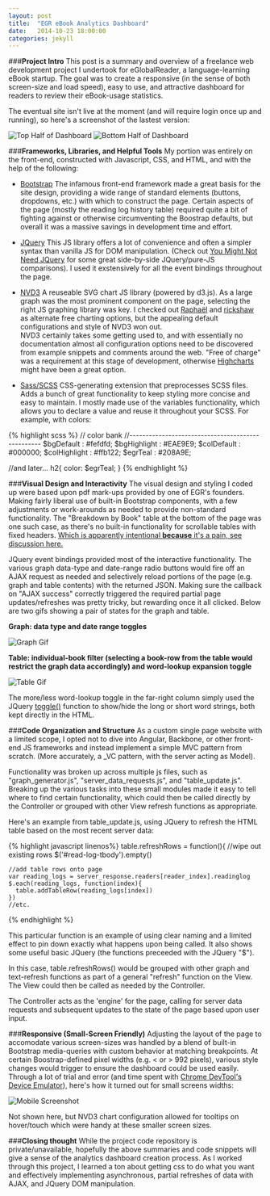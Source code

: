 ```yaml
---
layout: post
title:  "EGR eBook Analytics Dashboard"
date:   2014-10-23 18:00:00
categories: jekyll 
---
```

###**Project Intro**
This post is a summary and overview of a freelance web development project I undertook for eGlobalReader, a language-learning eBook startup.  The goal was to create a responsive (in the sense of both screen-size and load speed), easy to use, and attractive dashboard for readers to review their eBook-usage statistics.

The eventual site isn't live at the moment (and will require login once up and running), so here's a screenshot of the lastest version:

![Top Half of Dashboard](/blog/assets/posts/EGR-analytics-top-half.jpg)
![Bottom Half of Dashboard](/blog/assets/posts/EGR-analytics-bottom-half.jpg)

###**Frameworks, Libraries, and Helpful Tools**
My portion was entirely on the front-end, constructed with Javascript, CSS, and HTML, and with the help of the following:

* [Bootstrap](http://getbootstrap.com/) The infamous front-end framework made a great basis for the site design, providing a wide range of standard elements (buttons, dropdowns, etc.) with which to construct the page. Certain aspects of the page (mostly the reading log history table) required quite a bit of fighting against or otherwise circumventing the Boostrap defaults, but overall it was a massive savings in development time and effort.


* [JQuery](http://jquery.com/) This JS library offers a lot of convenience and often a simpler syntax than vanilla JS for DOM manipulation. (Check out [You Might Not Need JQuery](http://youmightnotneedjquery.com/) for some great side-by-side JQuery/pure-JS comparisons).  I used it exstensively for all the event bindings throughout the page.


* [NVD3](http://nvd3.org/) A reuseable SVG chart JS library (powered by d3.js).  As a large graph was the most prominent component on the page, selecting the right JS graphing library was key.  I checked out [Raphaël](http://raphaeljs.com/) and [rickshaw](http://code.shutterstock.com/rickshaw/) as alternate free charting options, but the appealing default configurations and style of NVD3 won out.  
NVD3 certainly takes some getting used to, and with essentially no documentation almost all configuration options need to be discovered from example snippets and comments around the web.  "Free of charge" was a requirement at this stage of development, otherwise [Highcharts](http://www.highcharts.com/) might have been a great option.

* [Sass/SCSS](http://sass-lang.com/) CSS-generating extension that preprocesses SCSS files.  Adds a bunch of great functionality to keep styling more concise and easy to maintain.  I mostly made use of the variables functionality, which allows you to declare a value and reuse it throughout your SCSS.  For example, with colors:  



{% highlight scss %}
// color bank
//--------------------------------------------------
  $bgDefault      : #fefdfd;
  $bgHighlight    : #EAE9E9;
  $colDefault     : #000000;
  $colHighlight   : #ffb122;
  $egrTeal        : #208A9E;
  
//and later...
h2{
color: $egrTeal;
}
{% endhighlight %}


###**Visual Design and Interactivity**
The visual design and styling I coded up were based upon pdf mark-ups provided by one of EGR's founders.  Making fairly liberal use of built-in Bootstrap components, with a few adjustments or work-arounds as needed to provide non-standard functionality.  The "Breakdown by Book" table at the bottom of the page was one such case, as there's no built-in functionality for scrollable tables with fixed headers.  [Which is apparently intentional __because__ it's a pain, see discussion here.](https://github.com/twbs/bootstrap/issues/12780)

JQuery event bindings provided most of the interactive functionality.  The various graph data-type and date-range radio buttons would fire off an AJAX request as needed and selectively reload portions of the page (e.g. graph and table contents) with the returned JSON.  Making sure the callback on "AJAX success" correctly triggered the required partial page updates/refreshes was pretty tricky, but rewarding once it all clicked.  Below are two gifs showing a pair of states for the graph and table.

**Graph: data type and date range toggles**

![Graph Gif](/blog/assets/posts/EGR-analytics-top-half.gif)

**Table: individual-book filter (selecting a book-row from the table would restrict the graph data accordingly) and word-lookup expansion toggle**

![Table Gif](/blog/assets/posts/EGR-analytics-bottom-half.gif)

The more/less word-lookup toggle in the far-right column simply used the JQuery [toggle()](http://api.jquery.com/toggle/) function to show/hide the long or short word strings, both kept directly in the HTML.

###**Code Organization and Structure**
As a custom single page website with a limited scope, I opted not to dive into Angular, Backbone, or other front-end JS frameworks and instead implement a simple MVC  pattern from scratch. (More accurately, a _VC pattern, with the server acting as Model). 

Functionality was broken up across multiple js files, such as "graph_generator.js", "server_data_requests.js", and "table_update.js".  Breaking up the various tasks into these small modules made it easy to tell where to find certain functionality, which could then be called directly by the Controller or grouped with other View refresh functions as appropriate.

Here's an example from table_update.js, using JQuery to refresh the HTML table based on the most recent server data:

{% highlight javascript linenos%}
table.refreshRows = function(){
    //wipe out existing rows
    $('#read-log-tbody').empty()
    
    //add table rows onto page
    var reading_logs = server_response.readers[reader_index].readinglog
    $.each(reading_logs, function(index){
      table.addTableRow(reading_logs[index])
    })
    //etc.
{% endhighlight %}

This particular function is an example of using clear naming and a limited effect to pin down exactly what happens upon being called.  It also shows some useful basic JQuery (the functions preceeded with the JQuery "$").

In this case, table.refreshRows() would be grouped with other graph and text-refresh functions as part of a general "refresh" function on the View.  The View could then be called as needed by the Controller.  

The Controller acts as the 'engine' for the page, calling for server data requests and subsequent updates to the state of the page based upon user input.

###**Responsive (Small-Screen Friendly)**
Adjusting the layout of the page to accomodate various screen-sizes was handled by a blend of built-in Bootstrap media-queries with custom behavior at matching breakpoints.  At certain Boostrap-defined pixel widths (e.g. < or > 992 pixels), various style changes would trigger to ensure the dashboard could be used easily.  Through a lot of trial and error (and time spent with [Chrome DevTool's Device Emulator](https://developer.chrome.com/devtools/docs/device-mode)), here's how it turned out for small screens widths:

![Mobile Screenshot](/blog/assets/posts/EGR-analytics-small-screen.png)

Not shown here, but NVD3 chart configuration allowed for tooltips on hover/touch which were handy at these smaller screen sizes.

###**Closing thought**
While the project code repository is private/unavailable, hopefully the above summaries and code snippets will give a sense of the analytics dashboard creation process.  As I worked through this project, I learned a ton about getting css to do what you want and effectively implementing asynchronous, partial refreshes of data with AJAX, and JQuery DOM manipulation.





